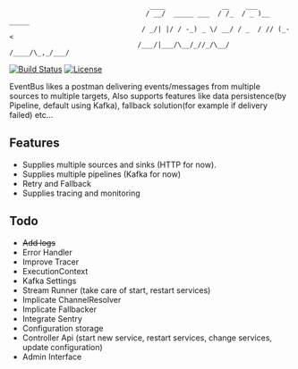 <!-- language: lang-none -->
                                       ____              __    ___         
                                      / __/  _____ ___  / /_  / _ )__ _____
                                     / _/| |/ / -_) _ \/ __/ / _  / // (_-<
                                    /___/|___/\__/_//_/\__/ /____/\_,_/___/

  
[![Build Status](https://travis-ci.org/thenetcircle/event-bus.svg?branch=master)](https://travis-ci.org/thenetcircle/event-bus)
[![License](https://img.shields.io/github/license/thenetcircle/event-bus.svg)](LICENSE)

EventBus likes a postman delivering events/messages from multiple sources to multiple targets, Also supports features like data persistence(by Pipeline, default using Kafka), fallback solution(for example if delivery failed) etc...

## Features

- Supplies multiple sources and sinks (HTTP for now).
- Supplies multiple pipelines (Kafka for now)
- Retry and Fallback
- Supplies tracing and monitoring

## Todo
- ~~Add logs~~
- Error Handler
- Improve Tracer
- ExecutionContext
- Kafka Settings
- Stream Runner (take care of start, restart services)
- Implicate ChannelResolver
- Implicate Fallbacker
- Integrate Sentry
- Configuration storage
- Controller Api (start new service, restart services, change services, update configuration)
- Admin Interface